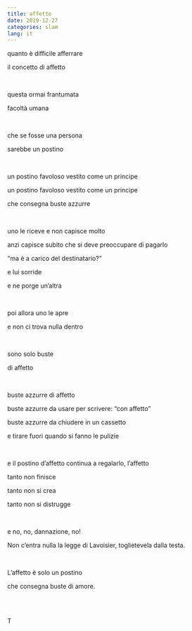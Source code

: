 ```yaml
---
title: affetto
date: 2019-12-27
categories: slam
lang: it
---
```

quanto è difficile afferrare

il concetto di affetto

<br />

questa ormai frantumata

facoltà umana

<br />

che se fosse una persona

sarebbe un postino

<br />

un postino favoloso vestito come un principe

un postino favoloso vestito come un principe

che consegna buste azzurre

<br />

uno le riceve e non capisce molto

anzi capisce subito che si deve preoccupare di pagarlo

“ma è a carico del destinatario?”

e lui sorride

e ne porge un’altra

<br />

poi allora uno le apre

e non ci trova nulla dentro

<br />

sono solo buste

di affetto

<br />

buste azzurre di affetto

buste azzurre da usare per scrivere: “con affetto”

buste azzurre da chiudere in un cassetto

e tirare fuori quando si fanno le pulizie

<br />

e il postino d’affetto continua a regalarlo, l’affetto

tanto non finisce

tanto non si crea

tanto non si distrugge

<br />

e no, no, dannazione, no!

Non c’entra nulla la legge di Lavoisier, toglietevela dalla testa.

<br />

L’affetto è solo un postino

che consegna buste di amore.

<br />
<br />

T
